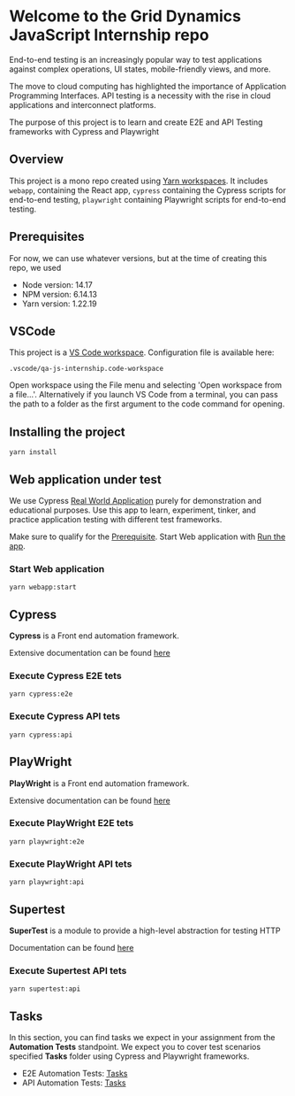 # Welcome to the Grid Dynamics JavaScript Internship repo

End-to-end testing is an increasingly popular way to test applications against complex operations, UI states, mobile-friendly views, and more.

The move to cloud computing has highlighted the importance of Application Programming Interfaces. API testing is a necessity with the rise in cloud applications and interconnect platforms.

The purpose of this project is to learn and create E2E and API Testing frameworks with Cypress and Playwright

## Overview

This project is a mono repo created using [Yarn workspaces](https://classic.yarnpkg.com/lang/en/docs/workspaces/). It includes `webapp`, containing the React app, `cypress` containing the Cypress scripts for end-to-end testing, `playwright` containing Playwright scripts for end-to-end testing.

## Prerequisites

For now, we can use whatever versions, but at the time of creating this repo, we used

- Node version: 14.17
- NPM version: 6.14.13
- Yarn version: 1.22.19

## VSCode

This project is a [VS Code workspace](https://code.visualstudio.com/docs/editor/workspaces). Configuration file is available here:

```shell
.vscode/qa-js-internship.code-workspace
```

Open workspace using the File menu and selecting 'Open workspace from a file...'. Alternatively if you launch VS Code from a terminal, you can pass the path to a folder as the first argument to the code command for opening.

## Installing the project

```shell
yarn install
```

## Web application under test

We use Cypress [Real World Application](https://www.cypress.io/blog/2020/06/11/introducing-the-cypress-real-world-app/) purely for demonstration and educational purposes. Use this app to learn, experiment, tinker, and practice application testing with different test frameworks.

Make sure to qualify for the [Prerequisite](./webapp/README.md#Prerequisites).
Start Web application with [Run the app](./webapp/README.md#Run-the-app).

### Start Web application

```shell
yarn webapp:start
```

## Cypress

**Cypress** is a Front end automation framework.

Extensive documentation can be found [here](https://docs.cypress.io/guides/overview/why-cypress)

### Execute Cypress E2E tets

```shell
yarn cypress:e2e
```

### Execute Cypress API tets

```shell
yarn cypress:api
```

## PlayWright

**PlayWright** is a Front end automation framework.

Extensive documentation can be found [here](https://playwright.dev/docs/intro)

### Execute PlayWright E2E tets

```shell
yarn playwright:e2e
```

### Execute PlayWright API tets

```shell
yarn playwright:api
```

## Supertest

**SuperTest** is a module to provide a high-level abstraction for testing HTTP

Documentation can be found [here](https://github.com/visionmedia/supertest)

### Execute Supertest API tets

```shell
yarn supertest:api
```

## Tasks

In this section, you can find tasks we expect in your assignment from the **Automation Tests** standpoint. We expect you to cover test scenarios specified **Tasks** folder using Cypress and Playwright frameworks.

- E2E Automation Tests: [Tasks](./tasks/end-to-end.md)
- API Automation Tests: [Tasks](./tasks/api.md)
